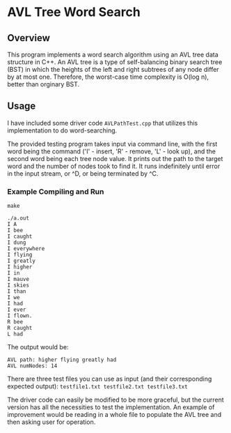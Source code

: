 # AVL Tree Word Search

## Overview
This program implements a word search algorithm using an AVL tree data structure in C++. An AVL tree is a type of self-balancing binary search tree (BST) in which the heights of the left and right subtrees of any node differ by at most one. Therefore, the worst-case time complexity is O(log n), better than orginary BST. 

## Usage
I have included some driver code ```AVLPathTest.cpp``` that utilizes this implementation to do word-searching.

The provided testing program takes input via command line, with the first word being the command ('I' - insert, 'R' - remove, 'L' - look up), and the second word being each tree node value. It prints out the path to the target word and the number of nodes took to find it. It runs indefinitely until error in the input stream, or ^D, or being terminated by ^C.

### Example Compiling and Run
```
make

./a.out
I A
I bee
I caught
I dung
I everywhere
I flying
I greatly
I higher
I in
I mauve
I skies
I than
I we
I had
I ever
I flown.
R bee
R caught
L had
```

The output would be:
```
AVL path: higher flying greatly had 
AVL numNodes: 14
```

There are three test files you can use as input (and their corresponding expected output): 
```testfile1.txt testfile2.txt testfile3.txt```

The driver code can easily be modified to be more graceful, but the current version has all the necessities to test the implementation.
An example of improvement would be reading in a whole file to populate the AVL tree and then asking user for operation.
